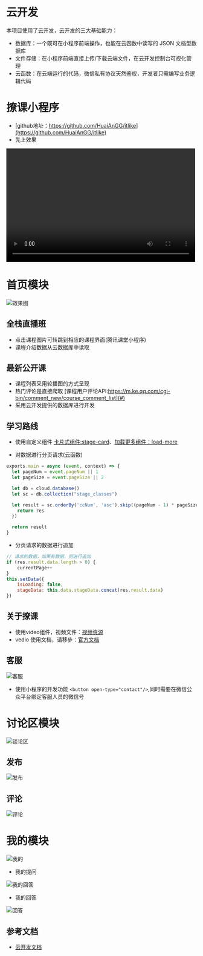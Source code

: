 # 云开发

本项目使用了云开发，云开发的三大基础能力：

- 数据库：一个既可在小程序前端操作，也能在云函数中读写的 JSON 文档型数据库
- 文件存储：在小程序前端直接上传/下载云端文件，在云开发控制台可视化管理
- 云函数：在云端运行的代码，微信私有协议天然鉴权，开发者只需编写业务逻辑代码

# 撩课小程序

- [github地址：https://github.com/HuaiAnGG/itlike](https://github.com/HuaiAnGG/itlike)
- 先上效果

<video src="https://bucketblog.oss-cn-shenzhen.aliyuncs.com/blog/pic2020/07/%E5%B0%8F%E7%A8%8B%E5%BA%8F.mp4" controls="controls" width="500" height="300">您的浏览器不支持播放该视频！，请访问：https://bucketblog.oss-cn-shenzhen.aliyuncs.com/blog/pic2020/07/%E5%B0%8F%E7%A8%8B%E5%BA%8F.mp4 </video>


# 首页模块

![效果图](https://bucketblog.oss-cn-shenzhen.aliyuncs.com/blog/pic2020/07/home.jpg)

## 全栈直播班

- 点击课程图片可转跳到相应的课程界面(腾讯课堂小程序)
- 课程介绍数据从云数据库中读取

## 最新公开课

- 课程列表采用轮播图的方式呈现
- 热门评论是直接爬取 [课程用户评论API:https://m.ke.qq.com/cgi-bin/comment_new/course_comment_list](#)
- 采用云开发提供的数据库进行开发

## 学习路线

- 使用自定义组件 [卡片式组件:stage-card](https://github.com/HuaiAnGG/itlike/blob/master/miniprogram/components/stageCard/stageCard.wxml)、[加载更多组件：load-more](https://github.com/HuaiAnGG/itlike/blob/master/miniprogram/components/loadMore/loadMore.wxml)

- 对数据进行分页请求(云函数)

```js
exports.main = async (event, context) => {
  let pageNum = event.pageNum || 1
  let pageSize = event.pageSize || 2

  let db = cloud.database()
  let sc = db.collection("stage_classes")

  let result = sc.orderBy('ccNum', 'asc').skip((pageNum - 1) * pageSize).limit(pageSize).get().then(res => {
    return res
  })

  return result
}
```

- 分页请求的数据进行追加
```js
// 请求的数据，如果有数据，则进行追加
if (res.result.data.length > 0) {
    currentPage++
}
this.setData({
    isLoading: false,
    stageData: this.data.stageData.concat(res.result.data)
})
```

## 关于撩课

- 使用video组件，视频文件：[视频资源](http://wxsnsdy.tc.qq.com/105/20210/snsdyvideodownload?filekey=30280201010421301f0201690402534804102ca905ce620b1241b726bc41dcff44e00204012882540400&bizid=1023&hy=SH&fileparam=302c020101042530230204136ffd93020457e3c4ff02024ef202031e8d7f02030f42400204045a320a0201000400)
- vedio 使用文档，请移步：[官方文档](https://developers.weixin.qq.com/miniprogram/dev/component/video.html)


## 客服

![客服](https://bucketblog.oss-cn-shenzhen.aliyuncs.com/blog/pic2020/07/contact.jpg)

- 使用小程序的开发功能 `<button open-type="contact"/>`,同时需要在微信公众平台绑定客服人员的微信号


# 讨论区模块

![谈论区](https://bucketblog.oss-cn-shenzhen.aliyuncs.com/blog/pic2020/07/discussion2.jpg)

## 发布

![发布](https://bucketblog.oss-cn-shenzhen.aliyuncs.com/blog/pic2020/07/publish.jpg)

## 评论

![评论](https://bucketblog.oss-cn-shenzhen.aliyuncs.com/blog/pic2020/07/comment.jpg)

# 我的模块

![我的](https://bucketblog.oss-cn-shenzhen.aliyuncs.com/blog/pic2020/07/mine.jpg)

- 我的提问

![我的回答](https://bucketblog.oss-cn-shenzhen.aliyuncs.com/blog/pic2020/07/question.jpg)

- 我的回答

![回答](https://bucketblog.oss-cn-shenzhen.aliyuncs.com/blog/pic2020/07/answer.jpg)

## 参考文档

- [云开发文档](https://developers.weixin.qq.com/miniprogram/dev/wxcloud/basis/getting-started.html)

